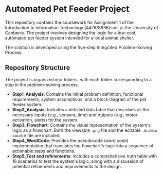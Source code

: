 # Automated Pet Feeder Project

This repository contains the coursework for Assignment 1 of the Introduction to Information Technology (4478/8936) unit at the University of Canberra. The project involves designing the logic for a low-cost, automated pet feeder system intended for a local animal shelter.

The solution is developed using the five-step Integrated Problem-Solving Process.

## Repository Structure

The project is organized into folders, with each folder corresponding to a step in the problem-solving process.

* **Step1_Analysis**: Contains the initial problem definition, functional requirements, system assumptions, and a block diagram of the pet feeder system.
* **Step2_Analysis**: Includes a detailed data table that describes all the necessary inputs (e.g., sensors, time) and outputs (e.g., motor activation, alerts) for the system.
* **Step3_Flowchart**: Contains the visual representation of the system's logic as a flowchart. Both the viewable `.png` file and the editable `.drawio` source file are included.
* **Step4_WordCode**: Provides the pseudocode (word code) implementation that translates the flowchart's logic into a sequence of actionable steps and functions.
* **Step5_Test and refinements**: Includes a comprehensive truth table with 16 scenarios to test the system's logic, along with a discussion of potential refinements and improvements to the design.
